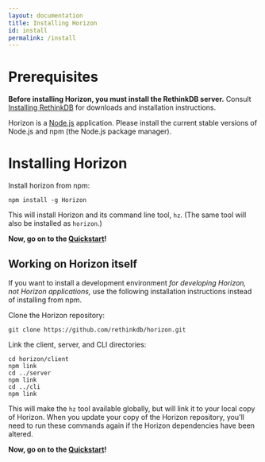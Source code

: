 ```yaml
---
layout: documentation
title: Installing Horizon
id: install
permalink: /install
---
```


# Prerequisites #

**Before installing Horizon, you must install the RethinkDB server.** Consult [Installing RethinkDB][ir] for downloads and installation instructions.

[ir]: http://rethinkdb.com/docs/install/

Horizon is a [Node.js][njs] application. Please install the current stable versions of Node.js and npm (the Node.js package manager).

[njs]: https://nodejs.org/

# Installing Horizon #

Install horizon from npm:

    npm install -g Horizon

This will install Horizon and its command line tool, `hz`. (The same tool will also be installed as `horizon`.)

**Now, go on to the [Quickstart][q]!**

[q]: /quickstart

## Working on Horizon itself ##

If you want to install a development environment _for developing Horizon, not Horizon applications,_ use the following installation instructions instead of installing from npm.

Clone the Horizon repository:

    git clone https://github.com/rethinkdb/horizon.git

Link the client, server, and CLI directories:

    cd horizon/client
    npm link
    cd ../server
    npm link
    cd ../cli
    npm link

This will make the `hz` tool available globally, but will link it to your local copy of Horizon. When you update your copy of the Horizon repository, you'll need to run these commands again if the Horizon dependencies have been altered.

**Now, go on to the [Quickstart][q]!**
